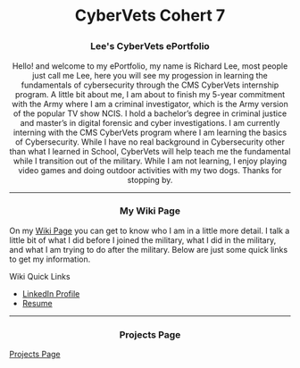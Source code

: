 <h1> <p align="center">
 CyberVets Cohert 7 
</p> </h1>



<h3> <p align="center">
  Lee's CyberVets ePortfolio
</p> </h3>

 <p div{
    width: 200px;
    word-wrap: break-word;
} 
</p>
<p align="center">
Hello! and welcome to my ePortfolio, my name is Richard Lee, most people just call me Lee, here you will see my progession in learning the fundamentals of cybersecurity through the CMS CyberVets internship program. A little bit about me, I am about to finish my 5-year commitment with the Army where I am a criminal investigator, which is the Army version of the popular TV show NCIS. I hold a bachelor’s degree in criminal justice and master’s in digital forensic and cyber investigations. I am currently interning with the CMS CyberVets program where I am learning the basics of Cybersecurity. While I have no real background in Cybersecurity other than what I learned in School, CyberVets will help teach me the fundamental while I transition out of the military. While I am not learning, I enjoy playing video games and doing outdoor activities with my two dogs. Thanks for stopping by.
 
---
 
 <h3> <p align="center">
  My Wiki Page
</p> </h3>

<p align="center">
 
On my [Wiki Page](https://github.com/Reeseys/CyberVets_ePortfolio_C7/wiki) you can get to know who I am in a little more detail. I talk a little bit of what I did before I joined the military, what I did in the military, and what I am trying to do after the military. Below are just some quick links to get my information.

Wiki Quick Links

 * [LinkedIn Profile](https://www.linkedin.com/in/yr-lee/)
 * [Resume](https://github.com/Reeseys/CyberVets_ePortfolio_C7/files/8384037/Resume_LEE.pdf)


---
 
 <h3> <p align="center">
  Projects Page
</p> </h3>

[Projects Page](https://github.com/Reeseys/CyberVets_ePortfolio_C7/projects?type=beta)
